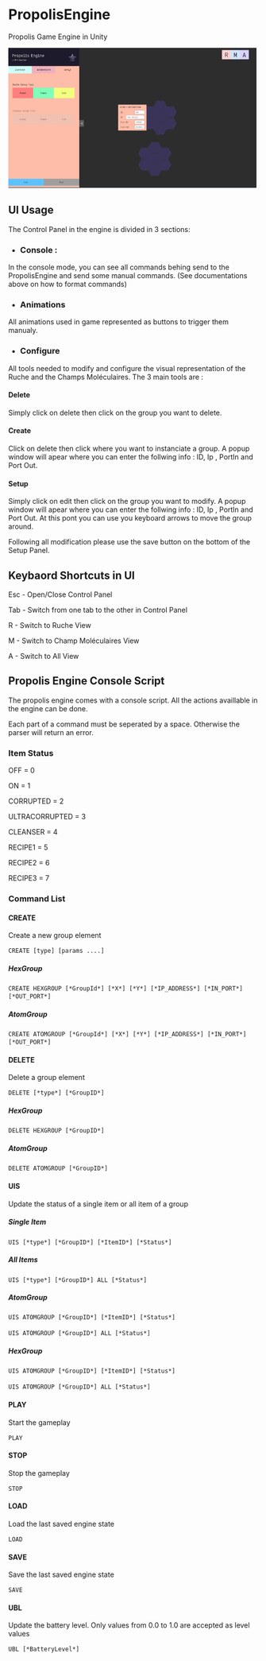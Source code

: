 # PropolisEngine

Propolis Game Engine in Unity

![alt text](https://github.com/ProjetPropolis/PropolisEngine/blob/master/UI.png?raw=true)

## UI Usage

The Control Panel in the engine is divided in 3 sections:

* ### Console :
In the console mode, you can see all commands behing send to the PropolisEngine and send some manual commands. 
(See documentations above on how to format commands)
  
* ### Animations
All animations used in game represented as buttons to trigger them manualy.
  
* ### Configure
All tools needed to modify and configure the visual representation of the Ruche and the Champs Moléculaires.
The 3 main tools are :
  
#### Delete
Simply click on delete then click on the group you want to delete.
#### Create
Click on delete then click where you want to instanciate a group. A popup window will apear
where you can enter the follwing info : ID, Ip , PortIn and Port Out.
#### Setup
Simply click on edit then click on the group you want to modify. A popup window will apear
where you can enter the follwing info : ID, Ip , PortIn and Port Out.
At this pont you can use you keyboard arrows to move the group around.
      
Following all modification please use the save button on the bottom of the Setup Panel.
  
## Keybaord Shortcuts in UI

Esc - Open/Close Control Panel

Tab - Switch from one tab to the other in Control Panel

R - Switch to Ruche View

M - Switch to Champ Moléculaires View

A - Switch to All View

## Propolis Engine Console Script

The propolis engine comes with a console script. All the actions availlable in the engine can be done.

Each part of a command must be seperated by a space. Otherwise the parser will return an error.

### Item Status ###

OFF = 0

ON =  1

CORRUPTED = 2

ULTRACORRUPTED = 3

CLEANSER = 4

RECIPE1 = 5

RECIPE2 = 6

RECIPE3 = 7


### Command List


#### CREATE
  
  Create a new group element
  
    CREATE [type] [params ....]
  
  ##### HexGroup
  
    CREATE HEXGROUP [*GroupId*] [*X*] [*Y*] [*IP_ADDRESS*] [*IN_PORT*] [*OUT_PORT*]
  
  ##### AtomGroup
  
    CREATE ATOMGROUP [*GroupId*] [*X*] [*Y*] [*IP_ADDRESS*] [*IN_PORT*] [*OUT_PORT*]
  
#### DELETE
  
  Delete a group element
    
    DELETE [*type*] [*GroupID*]
  
  ##### HexGroup
  
    DELETE HEXGROUP [*GroupID*]
  
  ##### AtomGroup
  
    DELETE ATOMGROUP [*GroupID*]
  
#### UIS
  
  Update the status of a single item or all item of a group
  
  ##### Single Item
  
    UIS [*type*] [*GroupID*] [*ItemID*] [*Status*]
  
  ##### All Items
  
    UIS [*type*] [*GroupID*] ALL [*Status*]
  
  ##### AtomGroup
  
    UIS ATOMGROUP [*GroupID*] [*ItemID*] [*Status*] 
  
    UIS ATOMGROUP [*GroupID*] ALL [*Status*] 
  
  ##### HexGroup
  
    UIS ATOMGROUP [*GroupID*] [*ItemID*] [*Status*] 
  
    UIS ATOMGROUP [*GroupID*] ALL [*Status*]
  
#### PLAY
Start the gameplay
 
    PLAY
  
#### STOP
Stop the gameplay

    STOP


#### LOAD
Load the last saved engine state

    LOAD


#### SAVE
Save the last saved engine state

    SAVE


#### UBL
Update the battery level. Only values from 0.0 to 1.0 are accepted as level values

    UBL [*BatteryLevel*]


  
